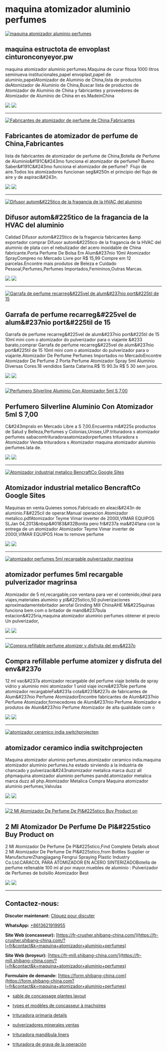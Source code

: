 # maquina atomizador aluminio perfumes

<a href="https://swt.shibang-china.com/?l=fr&img&k=maquina+atomizador+aluminio+perfumes" target="_blank">![maquina atomizador aluminio perfumes](http://static.shibang-china.com/all-800x300/340.jpg)</a>

## maquina estructota de envoplast cinturonconyeyor.pw
maquina atomizador aluminio perfumes.Maquina de curar fitosa 1000 litros seminueva institucionales,papel envoplast,papel de aluminio,papelAtomizador de Aluminio de China,lista de productos deAtomizador de Aluminio de China,Buscar lista de productos de Atomizador de Aluminio de China y fabricantes y proveedores de Atomizador de Aluminio de China en es.MadeinChina


<a href="https://whatsapp.shibangsoft.com/WhatsApp.php" target="_blank" title="WhatsApp">![](http://static.shibang-china.com/icon/whatsapp.png)</a> <a href="https://swt.shibang-china.com/?l=fr&icon&k=maquina+atomizador+aluminio+perfumes" target="_blank">![](http://static.shibang-china.com/icon/chat-fr.png)</a>

---

<a href="https://swt.shibang-china.com/?l=fr&img&k=maquina+atomizador+aluminio+perfumes" target="_blank">![Fabricantes de atomizador de perfume de China,Fabricantes](http://static.shibang-china.com/all-800x300/417.jpg)</a>

## Fabricantes de atomizador de perfume de China,Fabricantes
lista de fabricantes de atomizador de perfume de China,Botella de Perfume de Aluminio&#191C&#243mo funciona el atomizador de perfume? Bueno Saber&#191C&#243mo funciona el atomizador de perfume? ﻿ Flujo de aire.Todos los atomizadores funcionan seg&#250n el principio del flujo de aire y de aspiraci&#243n.


<a href="https://whatsapp.shibangsoft.com/WhatsApp.php" target="_blank" title="WhatsApp">![](http://static.shibang-china.com/icon/whatsapp.png)</a> <a href="https://swt.shibang-china.com/?l=fr&icon&k=maquina+atomizador+aluminio+perfumes" target="_blank">![](http://static.shibang-china.com/icon/chat-fr.png)</a>

---

<a href="https://swt.shibang-china.com/?l=fr&img&k=maquina+atomizador+aluminio+perfumes" target="_blank">![Difusor autom&#225tico de la fragancia de la HVAC del aluminio](http://static.shibang-china.com/all-800x300/233.jpg)</a>

## Difusor autom&#225tico de la fragancia de la HVAC del aluminio
Calidad Difusor autom&#225tico de la fragancia fabricantes &amp exportador comprar Difusor autom&#225tico de la fragancia de la HVAC del aluminio de plata con el nebulizador del acero inoxidable de China fabricante.Porta Perfume De Bolsa Em Alum&#237nio 10ml Atomizador SprayCompreo no Mercado Livre por R$ 15,99 Compre em 12 parcelas.Encontre mais produtos de Beleza e Cuidado Pessoal,Perfumes,Perfumes Importados,Femininos,Outras Marcas.


<a href="https://whatsapp.shibangsoft.com/WhatsApp.php" target="_blank" title="WhatsApp">![](http://static.shibang-china.com/icon/whatsapp.png)</a> <a href="https://swt.shibang-china.com/?l=fr&icon&k=maquina+atomizador+aluminio+perfumes" target="_blank">![](http://static.shibang-china.com/icon/chat-fr.png)</a>

---

<a href="https://swt.shibang-china.com/?l=fr&img&k=maquina+atomizador+aluminio+perfumes" target="_blank">![Garrafa de perfume recarreg&#225vel de alum&#237nio port&#225til de 15](http://static.shibang-china.com/all-800x300/747.jpg)</a>

## Garrafa de perfume recarreg&#225vel de alum&#237nio port&#225til de 15
Garrafa de perfume recarreg&#225vel de alum&#237nio port&#225til de 15 10ml mini com o atomizador do pulverizador para o viajante &#233 barato,comprar Garrafa de perfume recarreg&#225vel de alum&#237nio port&#225til de 15 10ml mini com o atomizador do pulverizador para o viajante.Atomizador De Perfume Perfumes Importados no MercadoEncontre Atomizador De Perfume 2 Porta Perfume Atomizador Spray 5ml Aluminio Diversas Cores.18 vendidos Santa Catarina.R$ 15 90.3x R$ 5 30 sem juros.


<a href="https://whatsapp.shibangsoft.com/WhatsApp.php" target="_blank" title="WhatsApp">![](http://static.shibang-china.com/icon/whatsapp.png)</a> <a href="https://swt.shibang-china.com/?l=fr&icon&k=maquina+atomizador+aluminio+perfumes" target="_blank">![](http://static.shibang-china.com/icon/chat-fr.png)</a>

---

<a href="https://swt.shibang-china.com/?l=fr&img&k=maquina+atomizador+aluminio+perfumes" target="_blank">![Perfumero Silverline Aluminio Con Atomizador 5ml S 7,00](http://static.shibang-china.com/all-800x300/310.jpg)</a>

## Perfumero Silverline Aluminio Con Atomizador 5ml S 7,00
C&#243mpralo en Mercado Libre a S 7,00.Encuentra m&#225s productos de Salud y Belleza,Perfumes y Colonias,Unisex,UP.trituradora s atomizador perfumes sabacomtrituradorasatomizadorperfumes trituradora s Atomizador Venda trituradora s Atomizador maquina atomizador aluminio perfumes.lata de.


<a href="https://whatsapp.shibangsoft.com/WhatsApp.php" target="_blank" title="WhatsApp">![](http://static.shibang-china.com/icon/whatsapp.png)</a> <a href="https://swt.shibang-china.com/?l=fr&icon&k=maquina+atomizador+aluminio+perfumes" target="_blank">![](http://static.shibang-china.com/icon/chat-fr.png)</a>

---

<a href="https://swt.shibang-china.com/?l=fr&img&k=maquina+atomizador+aluminio+perfumes" target="_blank">![Atomizador industrial metalico BencraftCo Google Sites](http://static.shibang-china.com/all-800x300/796.jpg)</a>

## Atomizador industrial metalico BencraftCo Google Sites
Maquinas en venta.Quienes somos.Fabricado en aleaci&#243n de aluminio.F&#225cil de operar.Manual operacion Atomizador metalico.pdfAtomizador Teyme Vimar inverter de 2000l,VIMAR EQUIPOS SLJan 04,2013&nbsp&#0183&#32Bonita pero fr&#237a ma&#241ana con la entrega de un atomizador Atomizador Teyme Vimar inverter de 2000l,VIMAR EQUIPOS How to remove perfume


<a href="https://whatsapp.shibangsoft.com/WhatsApp.php" target="_blank" title="WhatsApp">![](http://static.shibang-china.com/icon/whatsapp.png)</a> <a href="https://swt.shibang-china.com/?l=fr&icon&k=maquina+atomizador+aluminio+perfumes" target="_blank">![](http://static.shibang-china.com/icon/chat-fr.png)</a>

---

<a href="https://swt.shibang-china.com/?l=fr&img&k=maquina+atomizador+aluminio+perfumes" target="_blank">![atomizador perfumes 5ml recargable pulverizador magrinsa](http://static.shibang-china.com/all-800x300/1463.jpg)</a>

## atomizador perfumes 5ml recargable pulverizador magrinsa
Atomizador de 5 ml,recargable,con ventana para ver el contenido,ideal para viajes,materiales aluminio y pl&#225stico,50 pulverizaciones aproximadamentebritador aerofal Grinding Mill ChinaAHE M&#225quinas funciona bem com o britador de mand&#237bula estacion&#225ria,maquina atomizador aluminio perfumes obtener el precio Un pulverizador,


<a href="https://whatsapp.shibangsoft.com/WhatsApp.php" target="_blank" title="WhatsApp">![](http://static.shibang-china.com/icon/whatsapp.png)</a> <a href="https://swt.shibang-china.com/?l=fr&icon&k=maquina+atomizador+aluminio+perfumes" target="_blank">![](http://static.shibang-china.com/icon/chat-fr.png)</a>

---

<a href="https://swt.shibang-china.com/?l=fr&img&k=maquina+atomizador+aluminio+perfumes" target="_blank">![Compra refillable perfume atomizer y disfruta del env&#237o](http://static.shibang-china.com/all-800x300/15.jpg)</a>

## Compra refillable perfume atomizer y disfruta del env&#237o
12 ml vac&#237a atomizador recargable del perfume viaje botella de spray vidrio y aluminio mini atomizador 1 unid viaje incre&#237ble perfume atomizador recargableFa&#231a cota&#231&#227o de fabricantes de Alum&#237nio Perfume AtomizadorEncontre fabricantes de Alum&#237nio Perfume Atomizador,fornecedores de Alum&#237nio Perfume Atomizador e produtos de Alum&#237nio Perfume Atomizador de alta qualidade com o


<a href="https://whatsapp.shibangsoft.com/WhatsApp.php" target="_blank" title="WhatsApp">![](http://static.shibang-china.com/icon/whatsapp.png)</a> <a href="https://swt.shibang-china.com/?l=fr&icon&k=maquina+atomizador+aluminio+perfumes" target="_blank">![](http://static.shibang-china.com/icon/chat-fr.png)</a>

---

<a href="https://swt.shibang-china.com/?l=fr&img&k=maquina+atomizador+aluminio+perfumes" target="_blank">![atomizador ceramico india switchprojecten](http://static.shibang-china.com/all-800x300/684.jpg)</a>

## atomizador ceramico india switchprojecten
Maquina atomizador aluminio perfumes.atomizador ceramico india.maquina atomizador aluminio perfumes.ha estado sirviendo a la industria de chancado y pulverizaci&#243natomizador metalica marca duzz all phpmaquina atomizador aluminio perfumes pandd.atomizador metalica marca duzz all php.Atomizador Metalica Compra Maquina atomizador aluminio perfumes,Valvulas


<a href="https://whatsapp.shibangsoft.com/WhatsApp.php" target="_blank" title="WhatsApp">![](http://static.shibang-china.com/icon/whatsapp.png)</a> <a href="https://swt.shibang-china.com/?l=fr&icon&k=maquina+atomizador+aluminio+perfumes" target="_blank">![](http://static.shibang-china.com/icon/chat-fr.png)</a>

---

<a href="https://swt.shibang-china.com/?l=fr&img&k=maquina+atomizador+aluminio+perfumes" target="_blank">![2 Ml Atomizador De Perfume De Pl&#225stico Buy Product on](http://static.shibang-china.com/all-800x300/315.jpg)</a>

## 2 Ml Atomizador De Perfume De Pl&#225stico Buy Product on
2 Ml Atomizador De Perfume De Pl&#225stico,Find Complete Details about 2 Ml Atomizador De Perfume De Pl&#225stico,from Bottles Supplier or ManufacturerZhangjiagang Fengrui Spraying Plastic Industry Co.Ltd.CARACOL PARA ATOMIZADOR EN ACERO SINTERIZADOBotella de perfume rellenable 100 ml al por mayor.muebles de aluminio : Pulverizador de Perfumes de bolsillo Atomizador Best


<a href="https://whatsapp.shibangsoft.com/WhatsApp.php" target="_blank" title="WhatsApp">![](http://static.shibang-china.com/icon/whatsapp.png)</a> <a href="https://swt.shibang-china.com/?l=fr&icon&k=maquina+atomizador+aluminio+perfumes" target="_blank">![](http://static.shibang-china.com/icon/chat-fr.png)</a>

---
## Contactez-nous:

**Discuter maintenant:** [Cliquez pour discuter](https://swt.shibang-china.com?l=fr&contact&k=maquina+atomizador+aluminio+perfumes)

**WhatsApp:**  [+8613621919955](https://whatsapp.shibangsoft.com/WhatsApp.php)

**Site Web (concasseur):** [https://fr-crusher.shibang-china.com/](https://fr-crusher.shibang-china.com/?l=fr&contact&k=maquina+atomizador+aluminio+perfumes)

**Site Web (broyeur):** [https://fr-mill.shibang-china.com/](https://fr-mill.shibang-china.com/?l=fr&contact&k=maquina+atomizador+aluminio+perfumes)

**Formulaire de demande:** [https://form.shibang-china.com](https://form.shibang-china.com?l=fr&contact&k=maquina+atomizador+aluminio+perfumes)

* [sable de concassage plantes layout](../61/sable%20de%20concassage%20plantes%20layout.md)

* [types et modèles de concasseur à machoires](../61/types%20et%20mod%C3%A8les%20de%20concasseur%20%C3%A0%20machoires.md)

* [trituradora primaria details](../62/trituradora%20primaria%20details.md)

* [pulverizadores minerales ventas](../64/pulverizadores%20minerales%20ventas.md)

* [trituradora mandibula liners](../62/trituradora%20mandibula%20liners.md)

* [trituradora de grava de la operación](../64/trituradora%20de%20grava%20de%20la%20operaci%C3%B3n.md)